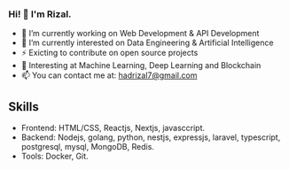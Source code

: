 ### Hi! 👋 I'm Rizal.

- 🔭 I’m currently working on Web Development & API Development
- 🌱 I’m currently interested on Data Engineering & Artificial Intelligence
- ⚡ Exicting to contribute on open source projects
- 🚀 Interesting at Machine Learning, Deep Learning and Blockchain
- 📫 You can contact me at: hadrizal7@gmail.com

## Skills

- Frontend: HTML/CSS, Reactjs, Nextjs, javasccript.
- Backend: Nodejs, golang, python, nestjs, expressjs, laravel, typescript, postgresql, mysql, MongoDB, Redis.
- Tools: Docker, Git.
